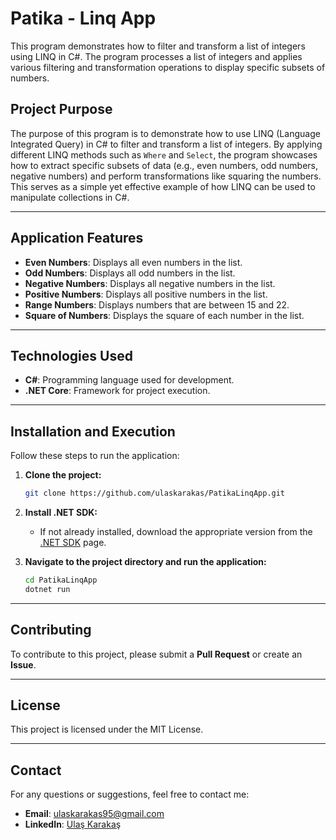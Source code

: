 # Patika - Linq App

This program demonstrates how to filter and transform a list of integers using LINQ in C#. The program processes a list of integers and applies various filtering and transformation operations to display specific subsets of numbers.

## Project Purpose

The purpose of this program is to demonstrate how to use LINQ (Language Integrated Query) in C# to filter and transform a list of integers. By applying different LINQ methods such as `Where` and `Select`, the program showcases how to extract specific subsets of data (e.g., even numbers, odd numbers, negative numbers) and perform transformations like squaring the numbers. This serves as a simple yet effective example of how LINQ can be used to manipulate collections in C#.

---

## Application Features
- **Even Numbers**: Displays all even numbers in the list.
- **Odd Numbers**: Displays all odd numbers in the list.
- **Negative Numbers**: Displays all negative numbers in the list.
- **Positive Numbers**: Displays all positive numbers in the list.
- **Range Numbers**: Displays numbers that are between 15 and 22.
- **Square of Numbers**: Displays the square of each number in the list.

---

## Technologies Used
- **C#**: Programming language used for development.
- **.NET Core**: Framework for project execution.

---

## Installation and Execution
Follow these steps to run the application:

1. **Clone the project:**
   ```bash
   git clone https://github.com/ulaskarakas/PatikaLinqApp.git
   ```
2. **Install .NET SDK:**
   - If not already installed, download the appropriate version from the [.NET SDK](https://dotnet.microsoft.com/download) page.

3. **Navigate to the project directory and run the application:**
   ```bash
   cd PatikaLinqApp
   dotnet run
   ```

---

## Contributing
To contribute to this project, please submit a **Pull Request** or create an **Issue**.

---

## License
This project is licensed under the MIT License.

---

## Contact
For any questions or suggestions, feel free to contact me:
- **Email**: [ulaskarakas95@gmail.com](mailto:ulaskarakas95@gmail.com)
- **LinkedIn**: [Ulaş Karakaş](https://www.linkedin.com/in/ulas-karakas/)
